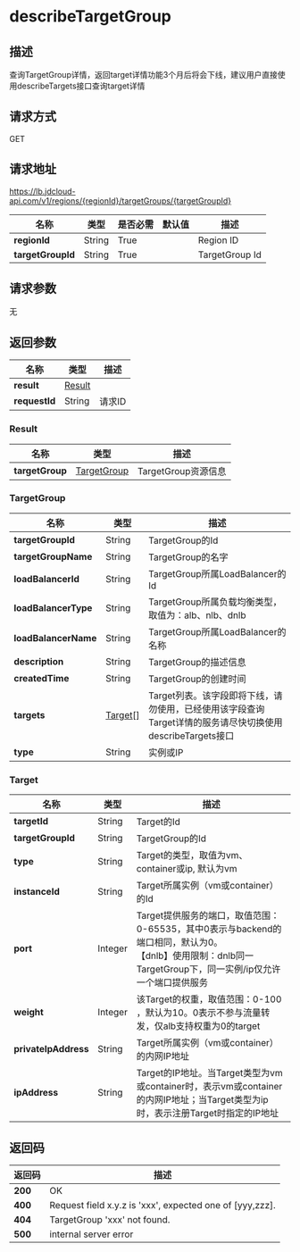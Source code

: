 # describeTargetGroup


## 描述
查询TargetGroup详情，返回target详情功能3个月后将会下线，建议用户直接使用describeTargets接口查询target详情

## 请求方式
GET

## 请求地址
https://lb.jdcloud-api.com/v1/regions/{regionId}/targetGroups/{targetGroupId}

|名称|类型|是否必需|默认值|描述|
|---|---|---|---|---|
|**regionId**|String|True| |Region ID|
|**targetGroupId**|String|True| |TargetGroup Id|

## 请求参数
无


## 返回参数
|名称|类型|描述|
|---|---|---|
|**result**|[Result](describetargetgroup#result)| |
|**requestId**|String|请求ID|

### <div id="result">Result</div>
|名称|类型|描述|
|---|---|---|
|**targetGroup**|[TargetGroup](describetargetgroup#targetgroup)|TargetGroup资源信息|
### <div id="targetgroup">TargetGroup</div>
|名称|类型|描述|
|---|---|---|
|**targetGroupId**|String|TargetGroup的Id|
|**targetGroupName**|String|TargetGroup的名字|
|**loadBalancerId**|String|TargetGroup所属LoadBalancer的Id|
|**loadBalancerType**|String|TargetGroup所属负载均衡类型，取值为：alb、nlb、dnlb|
|**loadBalancerName**|String|TargetGroup所属LoadBalancer的名称|
|**description**|String|TargetGroup的描述信息|
|**createdTime**|String|TargetGroup的创建时间|
|**targets**|[Target[]](describetargetgroup#target)|Target列表。该字段即将下线，请勿使用，已经使用该字段查询Target详情的服务请尽快切换使用describeTargets接口|
|**type**|String|实例或IP|
### <div id="target">Target</div>
|名称|类型|描述|
|---|---|---|
|**targetId**|String|Target的Id|
|**targetGroupId**|String|TargetGroup的Id|
|**type**|String|Target的类型，取值为vm、container或ip, 默认为vm|
|**instanceId**|String|Target所属实例（vm或container）的Id|
|**port**|Integer|Target提供服务的端口，取值范围：0-65535，其中0表示与backend的端口相同，默认为0。 <br>【dnlb】使用限制：dnlb同一TargetGroup下，同一实例/ip仅允许一个端口提供服务|
|**weight**|Integer|该Target的权重，取值范围：0-100 ，默认为10。0表示不参与流量转发，仅alb支持权重为0的target|
|**privateIpAddress**|String|Target所属实例（vm或container）的内网IP地址|
|**ipAddress**|String|Target的IP地址。当Target类型为vm或container时，表示vm或container的内网IP地址；当Target类型为ip时，表示注册Target时指定的IP地址|

## 返回码
|返回码|描述|
|---|---|
|**200**|OK|
|**400**|Request field x.y.z is 'xxx', expected one of [yyy,zzz].|
|**404**|TargetGroup 'xxx' not found.|
|**500**|internal server error|
